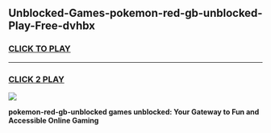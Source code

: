 
## Unblocked-Games-pokemon-red-gb-unblocked-Play-Free-dvhbx
<h3>
<a href="https://premium76.site?title=pokemon-red-gb-unblocked&ref=10A">CLICK TO PLAY</a></h3>
<hr>

<h3>
<a href="https://premium76.site?title=pokemon-red-gb-unblocked&ref=10A">CLICK 2 PLAY</a>
  
</h3>

<a href="https://premium76.site?title=pokemon-red-gb-unblocked&ref=10A"><img src="https://clearcache.store/games.png"></a>


**pokemon-red-gb-unblocked games unblocked: Your Gateway to Fun and Accessible Online Gaming**
